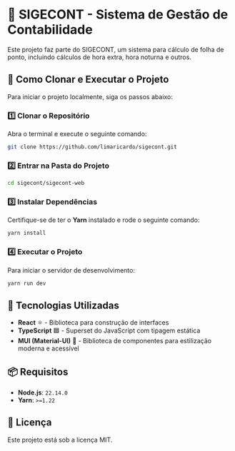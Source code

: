 # 🚀 SIGECONT - Sistema de Gestão de Contabilidade

Este projeto faz parte do SIGECONT, um sistema para cálculo de folha de ponto, incluindo cálculos de hora extra, hora noturna e outros.

## 📂 Como Clonar e Executar o Projeto

Para iniciar o projeto localmente, siga os passos abaixo:

### 1️⃣ Clonar o Repositório

Abra o terminal e execute o seguinte comando:

```sh
git clone https://github.com/limaricardo/sigecont.git
```

### 2️⃣ Entrar na Pasta do Projeto

```sh
cd sigecont/sigecont-web
```

### 3️⃣ Instalar Dependências

Certifique-se de ter o **Yarn** instalado e rode o seguinte comando:

```sh
yarn install
```

### 4️⃣ Executar o Projeto

Para iniciar o servidor de desenvolvimento:

```sh
yarn run dev
```

## 📌 Tecnologias Utilizadas

- **React** ⚛️ - Biblioteca para construção de interfaces
- **TypeScript** 🟦 - Superset do JavaScript com tipagem estática
- **MUI (Material-UI)** 🎨 - Biblioteca de componentes para estilização moderna e acessível

## 📦 Requisitos

- **Node.js**: `22.14.0`
- **Yarn**: `>=1.22`

## 📜 Licença

Este projeto está sob a licença MIT.
